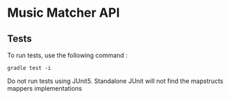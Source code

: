 # Music Matcher API

## Tests

To run tests, use the following command :

	gradle test -i

Do not run tests using JUnit5. Standalone JUnit will not find the mapstructs mappers implementations
